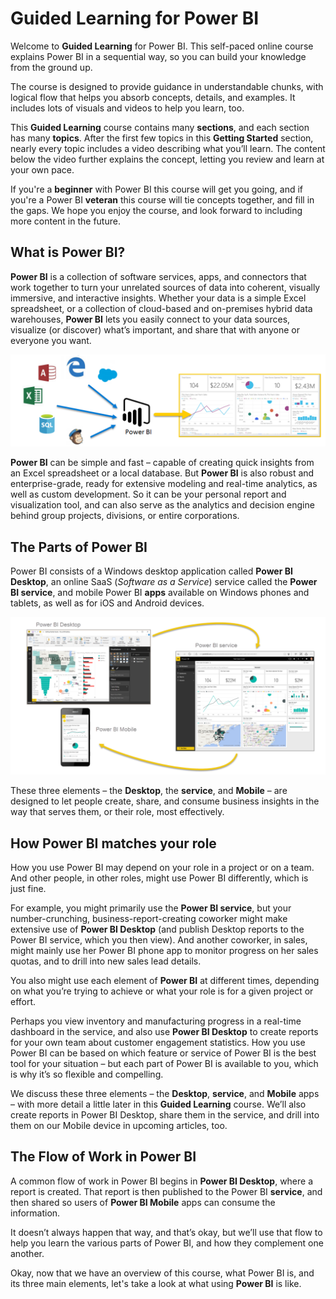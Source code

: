 <properties
   pageTitle="Introducing Power BI"
   description="Understand what Power BI is, and its software elements"
   services="powerbi"
   documentationCenter=""
   authors="davidiseminger"
   manager="mblythe"
   backup=""
   editor=""
   tags=""
   qualityFocus="no"
   qualityDate=""
   featuredVideoId=""
   courseDuration="5m"/>

<tags
   ms.service="powerbi"
   ms.devlang="NA"
   ms.topic="get-started-article"
   ms.tgt_pltfrm="NA"
   ms.workload="powerbi"
   ms.date="09/29/2016"
   ms.author="davidi"/>

# Guided Learning for Power BI

Welcome to <bpt id="p1">**</bpt>Guided Learning<ept id="p1">**</ept> for Power BI. This self-paced online course explains Power BI in a sequential way, so you can build your knowledge from the ground up.

The course is designed to provide guidance in understandable chunks, with logical flow that helps you absorb concepts, details, and examples. It includes lots of visuals and videos to help you learn, too.

This <bpt id="p1">**</bpt>Guided Learning<ept id="p1">**</ept> course contains many <bpt id="p2">**</bpt>sections<ept id="p2">**</ept>, and each section has many <bpt id="p3">**</bpt>topics<ept id="p3">**</ept>. After the first few topics in this <bpt id="p1">**</bpt>Getting Started<ept id="p1">**</ept> section, nearly every topic includes a video describing what you’ll learn. The content below the video further explains the concept, letting you review and learn at your own pace.

If you're a <bpt id="p1">**</bpt>beginner<ept id="p1">**</ept> with Power BI this course will get you going, and if you're a Power BI <bpt id="p2">**</bpt>veteran<ept id="p2">**</ept> this course will tie concepts together, and fill in the gaps. We hope you enjoy the course, and look forward to including more content in the future.

## What is Power BI?
<bpt id="p1">**</bpt>Power BI<ept id="p1">**</ept> is a collection of software services, apps, and connectors that work together to turn your unrelated sources of data into coherent, visually immersive, and interactive insights. Whether your data is a simple Excel spreadsheet, or a collection of cloud-based and on-premises hybrid data warehouses, <bpt id="p1">**</bpt>Power BI<ept id="p1">**</ept> lets you easily connect to your data sources, visualize (or discover) what’s important, and share that with anyone or everyone you want.

![](media/powerbi-learning-0-0-what-is-power-bi/c0a0_1.png)

<bpt id="p1">**</bpt>Power BI<ept id="p1">**</ept> can be simple and fast – capable of creating quick insights from an Excel spreadsheet or a local database. But <bpt id="p1">**</bpt>Power BI<ept id="p1">**</ept> is also robust and enterprise-grade, ready for extensive modeling and real-time analytics, as well as custom development. So it can be your personal report and visualization tool, and can also serve as the analytics and decision engine behind group projects, divisions, or entire corporations.

## The Parts of Power BI
Power BI consists of a Windows desktop application called <bpt id="p1">**</bpt>Power BI Desktop<ept id="p1">**</ept>, an online SaaS (<bpt id="p2">*</bpt>Software as a Service<ept id="p2">*</ept>) service called the <bpt id="p3">**</bpt>Power BI service<ept id="p3">**</ept>, and mobile Power BI <bpt id="p4">**</bpt>apps<ept id="p4">**</ept> available on Windows phones and tablets, as well as for iOS and Android devices.

![](media/powerbi-learning-0-0-what-is-power-bi/c0a0_2.png)

These three elements – the <bpt id="p1">**</bpt>Desktop<ept id="p1">**</ept>, the <bpt id="p2">**</bpt>service<ept id="p2">**</ept>, and <bpt id="p3">**</bpt>Mobile<ept id="p3">**</ept> – are designed to let people create, share, and consume business insights in the way that serves them, or their role, most effectively.

## How Power BI matches your role
How you use Power BI may depend on your role in a project or on a team. And other people, in other roles, might use Power BI differently, which is just fine.

For example, you might primarily use the <bpt id="p1">**</bpt>Power BI service<ept id="p1">**</ept>, but your number-crunching, business-report-creating coworker might make extensive use of <bpt id="p2">**</bpt>Power BI Desktop<ept id="p2">**</ept> (and publish Desktop reports to the Power BI service, which you then view). And another coworker, in sales, might mainly use her Power BI phone app to monitor progress on her sales quotas, and to drill into new sales lead details.

You also might use each element of <bpt id="p1">**</bpt>Power BI<ept id="p1">**</ept> at different times, depending on what you’re trying to achieve or what your role is for a given project or effort.

Perhaps you view inventory and manufacturing progress in a real-time dashboard in the service, and also use <bpt id="p1">**</bpt>Power BI Desktop<ept id="p1">**</ept> to create reports for your own team about customer engagement statistics. How you use Power BI can be based on which feature or service of Power BI is the best tool for your situation – but each part of Power BI is available to you, which is why it’s so flexible and compelling.

We discuss these three elements – the <bpt id="p1">**</bpt>Desktop<ept id="p1">**</ept>, <bpt id="p2">**</bpt>service<ept id="p2">**</ept>, and <bpt id="p3">**</bpt>Mobile<ept id="p3">**</ept> apps – with more detail a little later in this <bpt id="p4">**</bpt>Guided Learning<ept id="p4">**</ept> course. We’ll also create reports in Power BI Desktop, share them in the service, and drill into them on our Mobile device in upcoming articles, too.

## The Flow of Work in Power BI
A common flow of work in Power BI begins in <bpt id="p1">**</bpt>Power BI Desktop<ept id="p1">**</ept>, where a report is created. That report is then published to the Power BI <bpt id="p1">**</bpt>service<ept id="p1">**</ept>, and then shared so users of <bpt id="p2">**</bpt>Power BI Mobile<ept id="p2">**</ept> apps can consume the information.

It doesn’t always happen that way, and that’s okay, but we’ll use that flow to help you learn the various parts of Power BI, and how they complement one another.

Okay, now that we have an overview of this course, what Power BI is, and its three main elements, let's take a look at what using <bpt id="p1">**</bpt>Power BI<ept id="p1">**</ept> is like.
